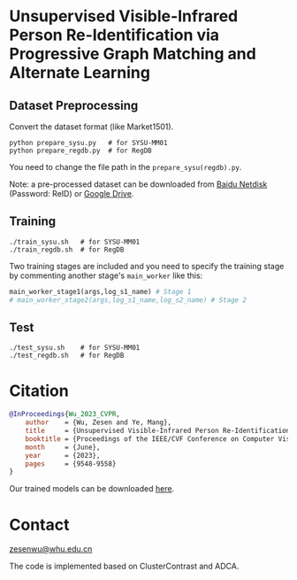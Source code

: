 # Unsupervised Visible-Infrared Person Re-Identification via Progressive Graph Matching and Alternate Learning


## Dataset Preprocessing
Convert the dataset format (like Market1501).
```shell
python prepare_sysu.py   # for SYSU-MM01
python prepare_regdb.py  # for RegDB
```
You need to change the file path in the `prepare_sysu(regdb).py`.

Note: a pre-processed dataset can be downloaded from [Baidu Netdisk](https://pan.baidu.com/s/1Ovc8SRbWHkMMit26DfEaiA) (Password: ReID) or [Google Drive](https://drive.google.com/drive/folders/1TJG3TRgqi_DUMItJeFU4285IaB10-cXl?usp=sharing).

## Training
```shell
./train_sysu.sh   # for SYSU-MM01
./train_regdb.sh  # for RegDB
```
Two training stages are included and you need to specify the training stage by commenting another stage's `main_worker` like this:
```python
main_worker_stage1(args,log_s1_name) # Stage 1
# main_worker_stage2(args,log_s1_name,log_s2_name) # Stage 2
```


## Test
```shell
./test_sysu.sh    # for SYSU-MM01
./test_regdb.sh   # for RegDB
```

# Citation
```bibtex
@InProceedings{Wu_2023_CVPR,
    author    = {Wu, Zesen and Ye, Mang},
    title     = {Unsupervised Visible-Infrared Person Re-Identification via Progressive Graph Matching and Alternate Learning},
    booktitle = {Proceedings of the IEEE/CVF Conference on Computer Vision and Pattern Recognition (CVPR)},
    month     = {June},
    year      = {2023},
    pages     = {9548-9558}
}
```

Our trained models can be downloaded [here](https://drive.google.com/drive/folders/1NIpM5uv9_DUbCafwy7Z28yXPnMXxNtss?usp=sharing).

# Contact
zesenwu@whu.edu.cn

The code is implemented based on ClusterContrast and ADCA.
